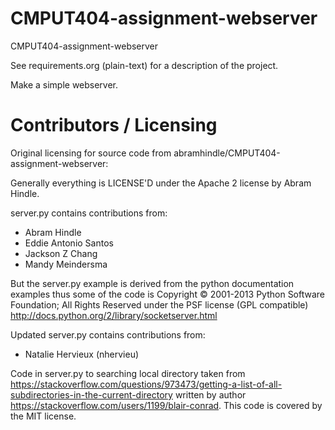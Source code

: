 CMPUT404-assignment-webserver
=============================

CMPUT404-assignment-webserver

See requirements.org (plain-text) for a description of the project.

Make a simple webserver.

Contributors / Licensing
========================
Original licensing for source code from abramhindle/CMPUT404-assignment-webserver:

Generally everything is LICENSE'D under the Apache 2 license by Abram Hindle.

server.py contains contributions from:

* Abram Hindle
* Eddie Antonio Santos
* Jackson Z Chang
* Mandy Meindersma 

But the server.py example is derived from the python documentation
examples thus some of the code is Copyright © 2001-2013 Python
Software Foundation; All Rights Reserved under the PSF license (GPL
compatible) http://docs.python.org/2/library/socketserver.html

Updated server.py contains contributions from:
* Natalie Hervieux (nhervieu)

Code in server.py to searching local directory taken from https://stackoverflow.com/questions/973473/getting-a-list-of-all-subdirectories-in-the-current-directory written by author https://stackoverflow.com/users/1199/blair-conrad. This code is covered by the MIT license.





